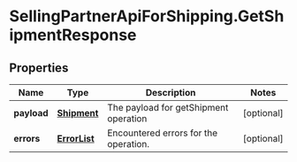 # SellingPartnerApiForShipping.GetShipmentResponse

## Properties
Name | Type | Description | Notes
------------ | ------------- | ------------- | -------------
**payload** | [**Shipment**](Shipment.md) | The payload for getShipment operation | [optional] 
**errors** | [**ErrorList**](ErrorList.md) | Encountered errors for the operation. | [optional] 


